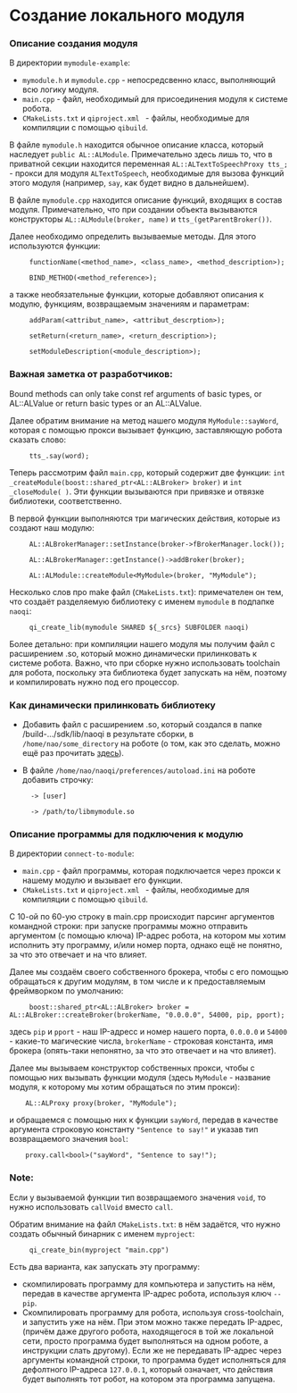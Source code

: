 # Создание локального модуля

### Описание создания модуля
В директории `mymodule-example`:
- `mymodule.h` и `mymodule.cpp` - непосредсвенно класс, выполняющий всю логику модуля. 
- `main.cpp` - файл, необходимый для присоединения модуля к системе робота. 
- `CMakeLists.txt` и `qiproject.xml ` - файлы, необходимые для компиляции с помощью `qibuild`.

В файле `mymodule.h` находится обычное описание класса, который наследует `public AL::ALModule`. Примечательно здесь лишь то, что в приватной секции находится переменная `AL::ALTextToSpeechProxy tts_;` - прокси для модуля `ALTextToSpeech`, необходимые для вызова функций этого модуля (например, `say`, как будет видно в дальнейшем).

В файле `mymodule.cpp` находится описание функций, входящих в состав модуля. Примечательно, что при создании объекта вызываются конструкторы `AL::ALModule(broker, name)` и `tts_(getParentBroker())`. 

Далее необходимо определить вызываемые методы. Для этого используются функции:

         functionName(<method_name>, <class_name>, <method_description>);
         
         BIND_METHOD(<method_reference>);
         
а также необязательные функции, которые добавляют описания к модулю, функциям, возвращаемым значениям и параметрам:

         addParam(<attribut_name>, <attribut_descrption>);
         
         setReturn(<return_name>, <return_description>);
         
         setModuleDescription(<module_description>);
         
### Важная заметка от разработчиков: 
Bound methods can only take const ref arguments of basic types,
or AL::ALValue or return basic types or an AL::ALValue.

Далее обратим внимание на метод нашего модуля `MyModule::sayWord`, которая с помощью прокси вызывает функцию, заставляющую робота сказать слово:

         tts_.say(word);
         
Теперь рассмотрим файл `main.cpp`, который содержит две функции: `int _createModule(boost::shared_ptr<AL::ALBroker> broker)` и `int _closeModule( )`. Эти функции вызываются при привязке и отвязке библиотеки, соответственно. 

В первой функции выполняются три магических действия, которые из создают наш модулю:

         AL::ALBrokerManager::setInstance(broker->fBrokerManager.lock());
         
         AL::ALBrokerManager::getInstance()->addBroker(broker);

         AL::ALModule::createModule<MyModule>(broker, "MyModule");
         
Несколько слов про make файл (`CMakeLists.txt`): примечателен он тем, что создаёт разделяемую библиотеку с именем `mymodule` в подпапке `naoqi`:

         qi_create_lib(mymodule SHARED ${_srcs} SUBFOLDER naoqi)

Более детально: при компиляции нашего модуля мы получим файл с расширением .so, который можно динамически прилинковать к системе робота. Важно, что при сборке нужно использовать toolchain для робота, поскольку эта библиотека будет запускать на нём, поэтому и компилировать нужно под его процессор. 

### Как динамически прилинковать библиотеку

* Добавить файл с расширением .so, который создался в папке /build-.../sdk/lib/naoqi в результате сборки, в `/home/nao/some_directory` на роботе (о том, как это сделать, можно ещё раз прочитать [здесь](https://github.com/robocupmipt/tutorials/blob/master/1_installation/connection-to-the-robot.md)). 
* В файле `/home/nao/naoqi/preferences/autoload.ini` на роботе добавить строчку:

        -> [user]
    
        -> /path/to/libmymodule.so

### Описание программы для подключения к модулю
В директории `connect-to-module`:
- `main.cpp` - файл программы, которая подключается через прокси к нашему модулю и вызывает его функции. 
- `CMakeLists.txt` и `qiproject.xml ` - файлы, необходимые для компиляции с помощью `qibuild`.

С 10-ой по 60-ую строку в main.cpp происходит парсинг аргументов командной строки: при запуске программы можно отправить аргументом (с помощью ключа) IP-адрес робота, на котором мы хотим исполнить эту программу, и/или номер порта, однако ещё не понятно, за что это отвечает и на что влияет.

Далее мы создаём своего собственного брокера, чтобы с его помощью обращаться к другим модулям, в том числе и к предоставляемым фреймворком по умолчанию:

         boost::shared_ptr<AL::ALBroker> broker = AL::ALBroker::createBroker(brokerName, "0.0.0.0", 54000, pip, pport);
         
здесь `pip` и `pport` - наш IP-адресс и номер нашего порта, `0.0.0.0` и `54000` - какие-то магические числа, `brokerName` - строковая константа, имя брокера (опять-таки непонятно, за что это отвечает и на что влияет).

Далее мы вызываем конструктор собственных прокси, чтобы с помощью них вызывать функции модуля (здесь `MyModule` - название модуля, к которому мы хотим обращаться по этим прокси):

        AL::ALProxy proxy(broker, "MyModule");
        
и обращаемся с помощью них к функции `sayWord`, передав в качестве аргумента строковую константу `"Sentence to say!"` и указав тип возвращаемого значения `bool`:
   
        proxy.call<bool>("sayWord", "Sentence to say!");
   
### Note: 
Если у вызываемой функции тип возвращаемого значения `void`, то нужно использовать `callVoid` вместо `call`.

Обратим внимание на файл `CMakeLists.txt`: в нём задаётся, что нужно создать обычный бинарник с именем `myproject`:

         qi_create_bin(myproject "main.cpp")
         
Есть два варианта, как запускать эту программу:
* скомпилировать программу для компьютера и запустить на нём, передав в качестве аргумента IP-адрес робота, используя ключ `--pip`.
* Скомпилировать программу для робота, используя cross-toolchain, и запустить уже на нём. При этом можно также передать IP-адрес, (причём даже другого робота, находящегося в той же локальной сети, просто программа будет выполняться на одном роботе, а инструкции слать другому). Если же не передавать IP-адрес через аргументы командной строки, то программа будет исполняться для дефолтного IP-адреса `127.0.0.1`, который означает, что действия будет выполнять тот робот, на котором эта программа запущена.
